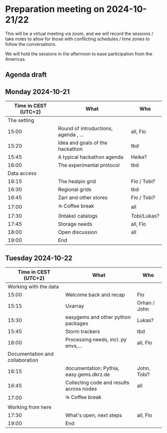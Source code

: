 # Preparation meeting on 2024-10-21/22

This will be a virtual meeting via zoom, and we will record the sessions / take notes to allow for those with conflicting schedules / time zones to follow the conversations.

We will hold the sessions in the afternoon to ease participation from the Americas.

## Agenda draft

## Monday 2024-10-21

| Time in CEST (UTC+2)| What                            | Who |
|-----------|---------------------------------|-----|
| The setting |||
| 15:00 | Round of introductions, agenda , ...           | all, Flo |
| 15:20 | Idea and goals of the hackathon | tbd |
| 15:45 | A typical hackathon agenda | Heike?|
| 16:00 | The experimental protocol | tbd|
| Data access |||
| 16:15 | The healpix grid | Flo / Tobi? |
| 16:30 | Regional grids | tbd|
| 16:45 | Zarr and other stores | Flo / Tobi? |
| 17:00 | ☕️ Coffee break | all |
| 17:30 | (Intake) catalogs  | Tobi/Lukas?|
| 17:45  | Storage needs | all, Flo |
| 18:00 | Open discussion | all|
| 19:00 | End|             |

## Tuesday 2024-10-22

| Time in CEST (UTC+2)| What                            | Who |
|-----------|---------------------------------|-----|
| Working with the data | |
| 15:00 | Welcome back and recap |Flo|
| 15:15 | Uxarray | Orhan / John |
| 15:30 | easygems and other python packages | Lukas?|
| 15:45 | Storm trackers | tbd|
| 16:00 | Processing needs, incl. py envs,... | all, Flo |
| Documentation and collaboration ||
| 16:15 | documentation: Pythia, easy.gems.dkrz.de | John, Tobi?|
| 16:45 | Collecting code and results across nodes | all|
| 17:00 | ☕️ Coffee break | |
| Working from here ||
| 17:30 | What's open, next steps | all, Flo|
| 19:00             | End ||
